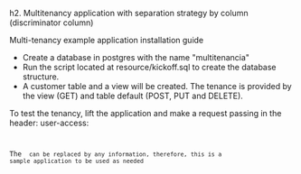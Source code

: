 h2. Multitenancy application with separation strategy by column (discriminator column)

Multi-tenancy example application installation guide

- Create a database in postgres with the name "multitenancia"
- Run the script located at resource/kickoff.sql to create the database structure.
- A customer table and a view will be created. The tenance is provided by the view (GET) and table default (POST, PUT and DELETE).

To test the tenancy, lift the application and make a request passing in the header:
user-access: <code>

The <code> can be replaced by any information, therefore, this is a sample application to be used as needed
